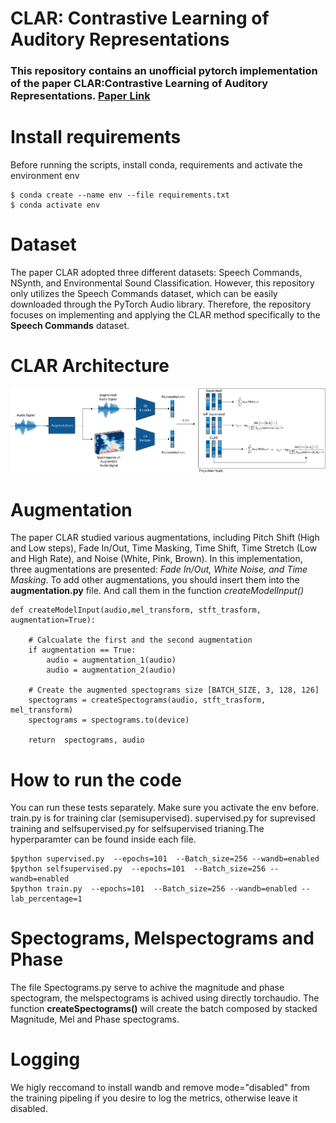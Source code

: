 # CLAR: Contrastive Learning of Auditory Representations

###  This repository contains an unofficial pytorch implementation of the paper CLAR:Contrastive Learning of Auditory Representations. [Paper Link](https://arxiv.org/abs/2010.09542)


# Install requirements
Before running the scripts, install conda, requirements and activate the environment env
```
$ conda create --name env --file requirements.txt
$ conda activate env
```

# Dataset
The paper CLAR adopted three different datasets: Speech Commands, NSynth, and Environmental Sound Classification. However, this repository only utilizes the Speech Commands dataset, which can be easily downloaded through the PyTorch Audio library. Therefore, the repository focuses on implementing and applying the CLAR method specifically to the **Speech Commands** dataset.

# CLAR Architecture
![method](img/methods.png)

# Augmentation
The paper CLAR studied various augmentations, including Pitch Shift (High and Low steps), Fade In/Out, Time Masking, Time Shift, Time Stretch (Low and High Rate), and Noise (White, Pink, Brown). In this implementation, three augmentations are presented: *Fade In/Out, White Noise, and Time Masking*. To add other augmentations, you should insert them into the **augmentation.py** file. And call them in the function *createModelInput()*

```
def createModelInput(audio,mel_transform, stft_trasform, augmentation=True):

    # Calcualate the first and the second augmentation
    if augmentation == True:
        audio = augmentation_1(audio)
        audio = augmentation_2(audio)
    
    # Create the augmented spectograms size [BATCH_SIZE, 3, 128, 126]
    spectograms = createSpectograms(audio, stft_trasform, mel_transform)
    spectograms = spectograms.to(device)

    return  spectograms, audio
```
# How to run the code
You can run these tests separately. Make sure you activate the env before. train.py is for training clar (semisupervised). supervised.py for suprevised training and selfsupervised.py for selfsupervised trianing.The hyperparamter can be found inside each file.

```
$python supervised.py  --epochs=101  --Batch_size=256 --wandb=enabled
$python selfsupervised.py  --epochs=101  --Batch_size=256 --wandb=enabled
$python train.py  --epochs=101  --Batch_size=256 --wandb=enabled --lab_percentage=1
```

# Spectograms, Melspectograms and Phase
The file Spectograms.py serve to achive the magnitude and phase spectogram, the melspectograms is achived using directly torchaudio. The function **createSpectograms()** will create the batch composed by stacked Magnitude, Mel and Phase spectograms.

# Logging
We higly reccomand to install wandb and remove mode="disabled" from the training pipeling if you desire to log the metrics, otherwise leave it disabled.



